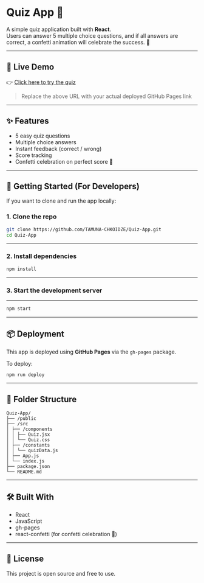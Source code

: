# Quiz App 🎯

A simple quiz application built with **React**.  
Users can answer 5 multiple choice questions, and if all answers are correct, a confetti animation will celebrate the success. 🎉

---

## 🔗 Live Demo

👉 [Click here to try the quiz](https://tamuna-chkoidze.github.io/Quiz-App/)

> Replace the above URL with your actual deployed GitHub Pages link

---

## ✨ Features

- 5 easy quiz questions
- Multiple choice answers
- Instant feedback (correct / wrong)
- Score tracking
- Confetti celebration on perfect score 🎊

---

## 🚀 Getting Started (For Developers)

If you want to clone and run the app locally:

### 1. Clone the repo

```bash
git clone https://github.com/TAMUNA-CHKOIDZE/Quiz-App.git
cd Quiz-App
```

---

### 2. Install dependencies

```bash
npm install
```

---

### 3. Start the development server

--- 

```bash
npm start
```

---

## 📦 Deployment

This app is deployed using **GitHub Pages** via the `gh-pages` package.

To deploy:

```bash
npm run deploy
```

---

## 📁 Folder Structure

```
Quiz-App/
├── /public
├── /src
│ ├── /components
│ │ ├── Quiz.jsx
│ │ └── Quiz.css
│ ├── /constants
│ │ └── quizData.js
│ ├── App.js
│ └── index.js
├── package.json
└── README.md
```

---

## 🛠 Built With

- React
- JavaScript
- gh-pages
- react-confetti (for confetti celebration 🎉)

---

## 📄 License

This project is open source and free to use.


